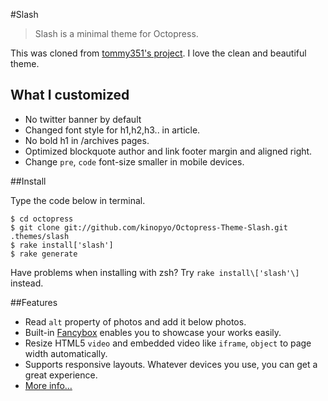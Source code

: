 #Slash

> Slash is a minimal theme for Octopress.

This was cloned from [tommy351's project](https://github.com/tommy351/Octopress-Theme-Slash). I love the clean and beautiful theme.

## What I customized ##

- No twitter banner by default
- Changed font style for h1,h2,h3.. in article.
- No bold h1 in /archives pages.
- Optimized blockquote author and link footer margin and aligned right.
- Change `pre`, `code` font-size smaller in mobile devices.

##Install

Type the code below in terminal.

	$ cd octopress
	$ git clone git://github.com/kinopyo/Octopress-Theme-Slash.git .themes/slash
	$ rake install['slash']
	$ rake generate

Have problems when installing with zsh? Try `rake install\['slash'\]` instead.

##Features

- Read `alt` property of photos and add it below photos.
- Built-in [Fancybox](http://fancyapps.com/fancybox/) enables you to showcase your works easily.
- Resize HTML5 `video` and embedded video like `iframe`, `object` to page width automatically.
- Supports responsive layouts. Whatever devices you use, you can get a great experience.
- [More info…](http://zespia.tw/Octopress-Theme-Slash/)